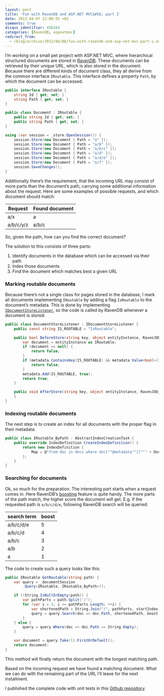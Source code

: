 ```yaml
---
layout: post
title: 'Fun with RavenDB and ASP.NET MVC&#58; part I'
date: 2013-04-07 22:09:55 +02
comments: true
disqus_identifier: 458164
categories: [RavenDB, aspnetmvc]
redirect_from:
  - /blog/archive/2013/04/08/fun-with-ravendb-and-asp-net-mvc-part-i.aspx/
---
```


I’m working on a small pet project with ASP.NET MVC, where hierarchical structured documents are stored in [RavenDB](http://ravendb.net/). These documents can be retrieved by their unique URL, which is also stored in the document. Because there are different kinds of document class, they all derive from the common interface `IRoutable`. This interface defines a property `Path`, by which the document can be accessed.

``` csharp
public interface IRoutable {
    string Id { get; set; }
    string Path { get; set; }
}

public class Document : IRoutable {
    public string Id { get; set; }
    public string Path { get; set; }
}

using (var session = _store.OpenSession()) {
    session.Store(new Document { Path = "a" });
    session.Store(new Document { Path = "a/b" });
    session.Store(new Document { Path = "a/b/c" });
    session.Store(new Document { Path = "a/d" });
    session.Store(new Document { Path = "a/d/e" });
    session.Store(new Document { Path = "a/f" });
    session.SaveChanges();
}
```

Additionally there’s the requirement, that the incoming URL may consist of more parts than the document’s path, carrying some additional information about the request. Here are some examples of possible requests, and which document should match:

| Request   | Found document |
|-----------|----------------|
| a/x       | a              |
| a/b/c/y/z | a/b/c          |

So, given the path, how can you find the correct document?

The solution to this consists of three parts:

1.  Identify documents in the database which can be accessed via their path
2.  Index those documents
3.  Find the document which matches best a given URL

### Marking routable documents

Because there’s not a single class for pages stored in the database, I mark all documents implementing `IRoutable` by adding a flag `IsRoutable` to the document’s metadata. This is done by implementing [`IDocumentStoreListener`](http://ravendb.net/docs/2.0/client-api/advanced/client-side-listeners), so the code is called by RavenDB whenever a document is stored:

``` csharp
public class DocumentStoreListener : IDocumentStoreListener {
    public const string IS_ROUTABLE = "IsRoutable";

    public bool BeforeStore(string key, object entityInstance, RavenJObject metadata, RavenJObject original) {
        var document = entityInstance as IRoutable;
        if (document == null) {
            return false;
        }
        if (metadata.ContainsKey(IS_ROUTABLE) && metadata.Value<bool>(IS_ROUTABLE)) {
            return false;
        }
        metadata.Add(IS_ROUTABLE, true);
        return true;
    }

    public void AfterStore(string key, object entityInstance, RavenJObject metadata) {
    }
}
```

### Indexing routable documents

The next step is to create an index for all documents with the proper flag in their metadata:

``` csharp
public class IRoutable_ByPath : AbstractIndexCreationTask {
    public override IndexDefinition CreateIndexDefinition() {
        return new IndexDefinition {
            Map = @"from doc in docs where doc[""@metadata""][""" + DocumentStoreListener.IS_ROUTABLE + @"""].ToString() == ""True"" select new { doc.Path }"
        };
    }
}
```

### Searching for documents

Ok, so much for the preparation. The interesting part starts when a request comes in. Here RavenDB’s [boosting](http://ravendb.net/docs/2.0/client-api/querying/static-indexes/searching#boosting) feature is quite handy. The more parts of the path match, the higher score the document will get. E.g. if the requested path is `a/b/c/d/e`, following RavenDB search will be queried:

| search term | boost |
|-------------|-------|
| a/b/c/d/e   | 5     |
| a/b/c/d     | 4     |
| a/b/c       | 3     |
| a/b         | 2     |
| a           | 1     |

The code to create such a query looks like this:

``` csharp
public IRoutable GetRoutable(string path) {
    var query = _documentSession
        .Query<IRoutable, IRoutable_ByPath>();

    if (!String.IsNullOrEmpty(path)) {
        var pathParts = path.Split('/');
        for (var i = 1; i <= pathParts.Length; ++i) {
            var shortenedPath = String.Join("/", pathParts, startIndex: 0, count: i);
            query = query.Search(doc => doc.Path, shortenedPath, boost: i, options: SearchOptions.Or);
        }
    } else {
        query = query.Where(doc => doc.Path == String.Empty);
    }

    var document = query.Take(1).FirstOrDefault();
    return document;
}
```

This method will finally return the document with the longest matching path.

Based on the incoming request we have found a matching document. What we can do with the remaining part of the URL I’ll leave for the next installment.

I published the complete code with unit tests in this [Github repository](https://github.com/thoemmi/FunWithRavenDB).

